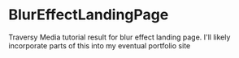 # BlurEffectLandingPage
Traversy Media tutorial result for blur effect landing page. I'll likely incorporate parts of this into my eventual portfolio site
